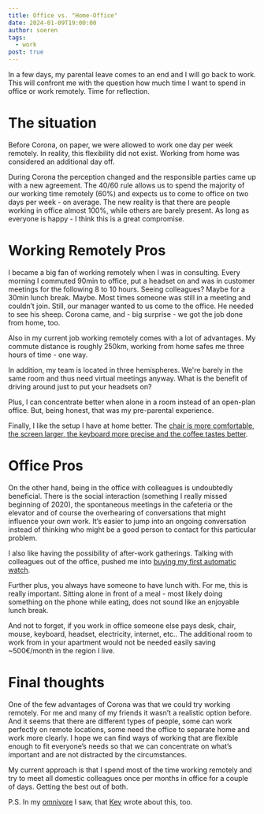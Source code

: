 ```yaml
---
title: Office vs. "Home-Office"
date: 2024-01-09T19:00:00
author: soeren
tags:
  - work
post: true
---
```

In a few days, my parental leave comes to an end and I will go back to work. This will confront me with the question how much time I want to spend in office or work remotely. Time for reflection.

# The situation

Before Corona, on paper, we were allowed to work one day per week remotely. In reality, this flexibility did not exist. Working from home was considered an additional day off.

During Corona the perception changed and the responsible parties came up with a new agreement. The 40/60 rule allows us to spend the majority of our working time remotely (60%) and expects us to come to office on two days per week - on average. The new reality is that there are people working in office almost 100%, while others are barely present. As long as everyone is happy - I think this is a great compromise.

# Working Remotely Pros

I became a big fan of working remotely when I was in consulting. Every morning I commuted 90min to office, put a headset on and was in customer meetings for the following 8 to 10 hours. Seeing colleagues? Maybe for a 30min lunch break. Maybe. Most times someone was still in a meeting and couldn’t join. Still, our manager wanted to us come to the office. He needed to see his sheep. Corona came, and - big surprise - we got the job done from home, too.

Also in my current job working remotely comes with a lot of advantages. My commute distance is roughly 250km, working from home safes me three hours of time - one way.

In addition, my team is located in three hemispheres. We're barely in the same room and thus need virtual meetings anyway. What is the benefit of driving around just to put your headsets on?

Plus, I can concentrate better when alone in a room instead of an open-plan office. But, being honest, that was my pre-parental experience.

Finally, I like the setup I have at home better. The [chair is more comfortable, the screen larger, the keyboard more precise and the coffee tastes better](/uses).

# Office Pros

On the other hand, being in the office with colleagues is undoubtedly beneficial. There is the social interaction (something I really missed beginning of 2020), the spontaneous meetings in the cafeteria or the elevator and of course the overhearing of conversations that might influence your own work. It’s easier to jump into an ongoing conversation instead of thinking who might be a good person to contact for this particular problem.

I also like having the possibility of after-work gatherings. Talking with colleagues out of the office, pushed me into [buying my first automatic watch](/2023/first-automatic-watch/).

Further plus, you always have someone to have lunch with. For me, this is really important. Sitting alone in front of a meal - most likely doing something on the phone while eating, does not sound like an enjoyable lunch break.

And not to forget, if you work in office someone else pays desk, chair, mouse, keyboard, headset, electricity, internet, etc.. The additional room to work from in your apartment would not be  needed easily saving ~500€/month in the region I live.

# Final thoughts

One of the few advantages of Corona was that we could try working remotely. For me and many of my friends it wasn’t a realistic option before. And it seems that there are different types of people, some can work perfectly on remote locations, some need the office to separate home and work more clearly. I hope we can find ways of working that are flexible enough to fit everyone’s needs so that we can concentrate on what’s important and are not distracted by the circumstances.

My current approach is that I spend most of the time working remotely and try to meet all domestic colleagues once per months in office for a couple of days. Getting the best out of both.

P.S. In my [omnivore](/uses) I saw, that [Kev](https://kevq.uk/home-vs-office-working/) wrote about this, too.